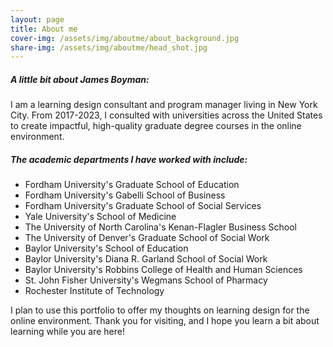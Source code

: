 ```yaml
---
layout: page
title: About me
cover-img: /assets/img/aboutme/about_background.jpg
share-img: /assets/img/aboutme/head_shot.jpg
---
```


##### A little bit about James Boyman:

I am a learning design consultant and program manager living in New York City. From 2017-2023, I consulted with universities across the United States to create impactful, high-quality graduate degree courses in the online environment. 

##### The academic departments I have worked with include:

* Fordham University's Graduate School of Education
* Fordham University's Gabelli School of Business
* Fordham University's Graduate School of Social Services
* Yale University's School of Medicine
* The University of North Carolina's Kenan-Flagler Business School
* The University of Denver's Graduate School of Social Work
* Baylor University's School of Education
* Baylor University's Diana R. Garland School of Social Work
* Baylor University's Robbins College of Health and Human Sciences
* St. John Fisher University's Wegmans School of Pharmacy
* Rochester Institute of Technology

I plan to use this portfolio to offer my thoughts on learning design for the online environment. Thank you for visiting, and I hope you learn a bit about learning while you are here!
